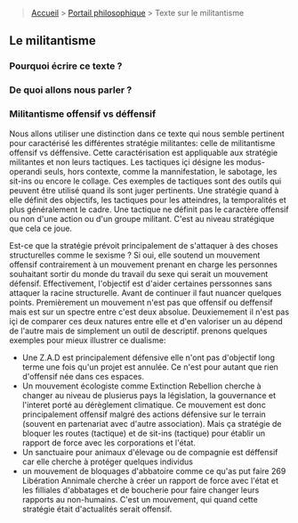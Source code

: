 > [Accueil](../../) > [Portail philosophique](../) > Texte sur le militantisme

## Le militantisme

### Pourquoi écrire ce texte ?

### De quoi allons nous parler ?

### Militantisme offensif vs déffensif

Nous allons utiliser une distinction dans ce texte qui nous semble pertinent pour caractérisé les différentes stratégie militantes: celle de militantisme offensif vs déffensive. Cette caractérisation est appliquable aux stratégie militantes et non leurs tactiques. Les tactiques içi désigne les modus-operandi seuls, hors contexte, comme la mannifestation, le sabotage, les sit-ins ou encore le collage. Ces exemples de tactiques sont des outils qui peuvent être utilisé quand ils sont juger pertinents. Une stratégie quand à elle définit des objectifs, les tactiques pour les atteindres, la temporalités et plus généralement le cadre. Une tactique ne définit pas le caractère offensif ou non d'une action ou d'un groupe militant. C'est au niveau stratégique que cela ce joue. 

Est-ce que la stratégie prévoit principalement de s'attaquer à des choses structurelles comme le sexisme ? Si oui, elle soutend un mouvement offensif contrairement à un mouvement prenant en charge les personnes souhaitant sortir du monde du travail du sexe qui serait un mouvement défensif. Effectivement, l'objectif est d'aider certaines perssonnes sans attaquer la racine structurelle. Avant de continuer il faut nuancer quelques points. Premièrement un mouvement n'est pas que offensif ou deffensif mais est sur un spectre entre c'est deux absolue. Deuxiemement il n'est pas içi de comparer ces deux natures entre elle et d'en valoriser un au dépend de l'autre mais de simplement un outil de descriptif. prenons quelques exemples pour mieux illustrer ce dualisme:

- Une Z.A.D est principalement défensive elle n'ont pas d'objectif long terme une fois qu'un projet est annulée. Ce n'est pour autant que rien d'offensif née dans ces espaces. 
- Un mouvement écologiste comme Extinction Rebellion cherche à changer au niveau de plusierus pays la législation, la gouvernance et l'interet porté au dérèglement climatique. Ce mouvement est donc principalement offensif malgré des actions défensive sur le terrain (souvent en partenariat avec d'autre association). Mais ça stratégie de bloquer les routes (tactique) et de sit-ins (tactique) pour établir un rapport de force avec les corporations et l'état.
- Un sanctuaire pour animaux d'élevage ou de compagnie est déffensif car elle cherche à protéger quelques individus 
- un mouvement de bloquages d'abbatoire comme ce qu'as put faire 269 Libération Annimale cherche à créer un rapport de force avec l'état et les filliales d'abbatages et de boucherie pour faire changer leurs rapports au non-humains. C'est un mouvement, qui quand cette stratégie était d'actualités serait offensif.

